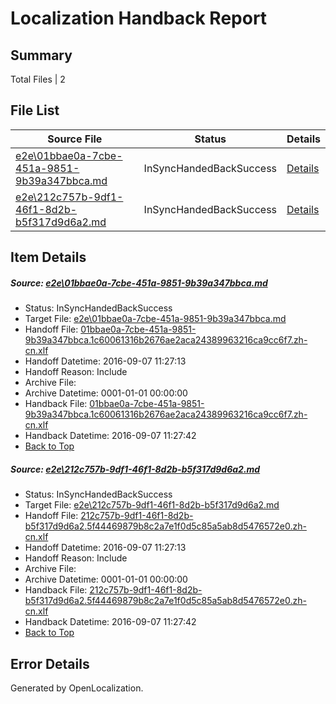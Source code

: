 # <a name='report-top'></a> Localization Handback Report

## Summary
 Total Files | 2

## File List
 Source File | Status | Details 
 ----------- | ------ | ------- 
 [e2e\01bbae0a-7cbe-451a-9851-9b39a347bbca.md](https://github.com/OpenLocalizationTestOrg/ol-test0/blob/807174ebae48cd4cc1eaa2808875d0f2f428c5eb/e2e/01bbae0a-7cbe-451a-9851-9b39a347bbca.md) | InSyncHandedBackSuccess | [Details](#258519c4f4d26e980195d6b531121ca2b858be9c1)
 [e2e\212c757b-9df1-46f1-8d2b-b5f317d9d6a2.md](https://github.com/OpenLocalizationTestOrg/ol-test0/blob/807174ebae48cd4cc1eaa2808875d0f2f428c5eb/e2e/212c757b-9df1-46f1-8d2b-b5f317d9d6a2.md) | InSyncHandedBackSuccess | [Details](#37a6c90323cf5a520d34894d27c6fd4a27303dab2)

## Item Details
##### <a name='258519c4f4d26e980195d6b531121ca2b858be9c1'></a> Source: [e2e\01bbae0a-7cbe-451a-9851-9b39a347bbca.md](https://github.com/OpenLocalizationTestOrg/ol-test0/blob/807174ebae48cd4cc1eaa2808875d0f2f428c5eb/e2e/01bbae0a-7cbe-451a-9851-9b39a347bbca.md)
* Status: InSyncHandedBackSuccess
* Target File: [e2e\01bbae0a-7cbe-451a-9851-9b39a347bbca.md](https://github.com/OpenLocalizationTestOrg/ol-test0-zhcn/blob/6bd74dd7eec1ae32f8b9f12cc861d03f5f31fb76/e2e/01bbae0a-7cbe-451a-9851-9b39a347bbca.md)
* Handoff File: [01bbae0a-7cbe-451a-9851-9b39a347bbca.1c60061316b2676ae2aca24389963216ca9cc6f7.zh-cn.xlf](https://github.com/OpenLocalizationTestOrg/ol-test0-handoff/blob/506f98b9093213ec1f6b34c8d665a10a20034b56/ol-handoff/OpenLocalizationTestOrg/ol-test0-zhcn/ci/ht/01bbae0a-7cbe-451a-9851-9b39a347bbca.1c60061316b2676ae2aca24389963216ca9cc6f7.zh-cn.xlf)
* Handoff Datetime: 2016-09-07 11:27:13
* Handoff Reason: Include
* Archive File: 
* Archive Datetime: 0001-01-01 00:00:00
* Handback File: [01bbae0a-7cbe-451a-9851-9b39a347bbca.1c60061316b2676ae2aca24389963216ca9cc6f7.zh-cn.xlf](https://github.com/OpenLocalizationTestOrg/ol-test0-handback/blob/8f933d5fc25375d7923c086887d9b1789c1ec168/ol-handback/OpenLocalizationTestOrg/ol-test0-zhcn/ci/ht/01bbae0a-7cbe-451a-9851-9b39a347bbca.1c60061316b2676ae2aca24389963216ca9cc6f7.zh-cn.xlf)
* Handback Datetime: 2016-09-07 11:27:42
* [Back to Top](#report-top)

##### <a name='37a6c90323cf5a520d34894d27c6fd4a27303dab2'></a> Source: [e2e\212c757b-9df1-46f1-8d2b-b5f317d9d6a2.md](https://github.com/OpenLocalizationTestOrg/ol-test0/blob/807174ebae48cd4cc1eaa2808875d0f2f428c5eb/e2e/212c757b-9df1-46f1-8d2b-b5f317d9d6a2.md)
* Status: InSyncHandedBackSuccess
* Target File: [e2e\212c757b-9df1-46f1-8d2b-b5f317d9d6a2.md](https://github.com/OpenLocalizationTestOrg/ol-test0-zhcn/blob/6bd74dd7eec1ae32f8b9f12cc861d03f5f31fb76/e2e/212c757b-9df1-46f1-8d2b-b5f317d9d6a2.md)
* Handoff File: [212c757b-9df1-46f1-8d2b-b5f317d9d6a2.5f44469879b8c2a7e1f0d5c85a5ab8d5476572e0.zh-cn.xlf](https://github.com/OpenLocalizationTestOrg/ol-test0-handoff/blob/506f98b9093213ec1f6b34c8d665a10a20034b56/ol-handoff/OpenLocalizationTestOrg/ol-test0-zhcn/ci/ht/212c757b-9df1-46f1-8d2b-b5f317d9d6a2.5f44469879b8c2a7e1f0d5c85a5ab8d5476572e0.zh-cn.xlf)
* Handoff Datetime: 2016-09-07 11:27:13
* Handoff Reason: Include
* Archive File: 
* Archive Datetime: 0001-01-01 00:00:00
* Handback File: [212c757b-9df1-46f1-8d2b-b5f317d9d6a2.5f44469879b8c2a7e1f0d5c85a5ab8d5476572e0.zh-cn.xlf](https://github.com/OpenLocalizationTestOrg/ol-test0-handback/blob/8f933d5fc25375d7923c086887d9b1789c1ec168/ol-handback/OpenLocalizationTestOrg/ol-test0-zhcn/ci/ht/212c757b-9df1-46f1-8d2b-b5f317d9d6a2.5f44469879b8c2a7e1f0d5c85a5ab8d5476572e0.zh-cn.xlf)
* Handback Datetime: 2016-09-07 11:27:42
* [Back to Top](#report-top)


## Error Details

Generated by OpenLocalization.
